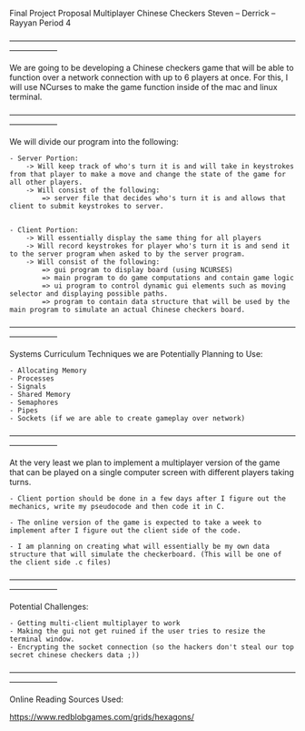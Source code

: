 Final Project Proposal
Multiplayer Chinese Checkers 
Steven – Derrick – Rayyan
Period 4

––––––––––––––––––––––––––––––––––––––––––––––––––––––––––––––––––––––––––––––––––––

We are going to be developing a Chinese checkers game that will be able to function over a network connection with up to 6 players at once. For this, I will use NCurses to make the game function inside of the mac and linux terminal.

––––––––––––––––––––––––––––––––––––––––––––––––––––––––––––––––––––––––––––––––––––

We will divide our program into the following:

	- Server Portion:
		-> Will keep track of who's turn it is and will take in keystrokes from that player to make a move and change the state of the game for all other players.
		-> Will consist of the following:
			=> server file that decides who's turn it is and allows that client to submit keystrokes to server.


	- Client Portion:
		-> Will essentially display the same thing for all players
		-> Will record keystrokes for player who's turn it is and send it to the server program when asked to by the server program.
		-> Will consist of the following:
			=> gui program to display board (using NCURSES)
			=> main program to do game computations and contain game logic
			=> ui program to control dynamic gui elements such as moving selector and displaying possible paths.
			=> program to contain data structure that will be used by the main program to simulate an actual Chinese checkers board.

––––––––––––––––––––––––––––––––––––––––––––––––––––––––––––––––––––––––––––––––––––

Systems Curriculum Techniques we are Potentially Planning to Use:

	- Allocating Memory
	- Processes
	- Signals
	- Shared Memory
	- Semaphores
	- Pipes
	- Sockets (if we are able to create gameplay over network)

––––––––––––––––––––––––––––––––––––––––––––––––––––––––––––––––––––––––––––––––––––

At the very least we plan to implement a multiplayer version of the game that can be played on a single computer screen with different players taking turns. 

	- Client portion should be done in a few days after I figure out the mechanics, write my pseudocode and then code it in C.

	- The online version of the game is expected to take a week to implement after I figure out the client side of the code.

	- I am planning on creating what will essentially be my own data structure that will simulate the checkerboard. (This will be one of the client side .c files)
  
––––––––––––––––––––––––––––––––––––––––––––––––––––––––––––––––––––––––––––––––––––

Potential Challenges:
	
	- Getting multi-client multiplayer to work
	- Making the gui not get ruined if the user tries to resize the terminal window.
	- Encrypting the socket connection (so the hackers don't steal our top secret chinese checkers data ;))
	
	
––––––––––––––––––––––––––––––––––––––––––––––––––––––––––––––––––––––––––––––––––––

Online Reading Sources Used:

https://www.redblobgames.com/grids/hexagons/

